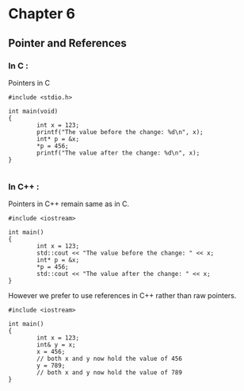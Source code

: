 # Chapter 6

## Pointer and References

### In C :

Pointers in C 

```
#include <stdio.h>

int main(void)
{
        int x = 123;
        printf("The value before the change: %d\n", x);
        int* p = &x;
        *p = 456;
        printf("The value after the change: %d\n", x);
}


```



### In C++ :

Pointers in C++ remain same as in C.

```
#include <iostream>

int main()
{
        int x = 123;
        std::cout << "The value before the change: " << x;
        int* p = &x;
        *p = 456;
        std::cout << "The value after the change: " << x;
}
```

However we prefer to use references in C++ rather than raw pointers.


```
#include <iostream>

int main()
{
        int x = 123;
        int& y = x;
        x = 456;
        // both x and y now hold the value of 456
        y = 789;
        // both x and y now hold the value of 789
}

```
